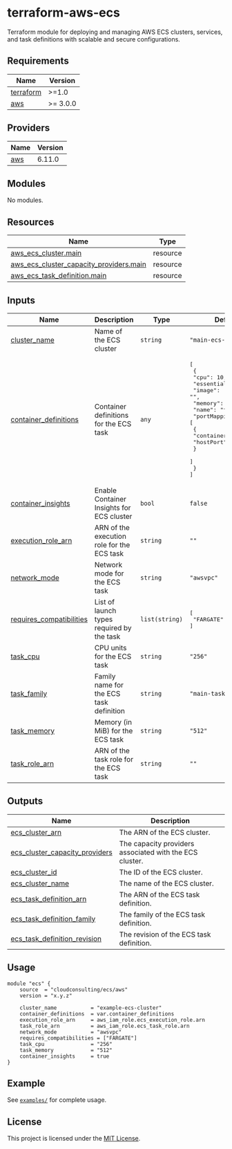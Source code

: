 # terraform-aws-ecs
Terraform module for deploying and managing AWS ECS clusters, services, and task definitions with scalable and secure configurations.

<!-- BEGIN_TF_DOCS -->
## Requirements

| Name | Version |
|------|---------|
| <a name="requirement_terraform"></a> [terraform](#requirement\_terraform) | >=1.0 |
| <a name="requirement_aws"></a> [aws](#requirement\_aws) | >= 3.0.0 |

## Providers

| Name | Version |
|------|---------|
| <a name="provider_aws"></a> [aws](#provider\_aws) | 6.11.0 |

## Modules

No modules.

## Resources

| Name | Type |
|------|------|
| [aws_ecs_cluster.main](https://registry.terraform.io/providers/hashicorp/aws/latest/docs/resources/ecs_cluster) | resource |
| [aws_ecs_cluster_capacity_providers.main](https://registry.terraform.io/providers/hashicorp/aws/latest/docs/resources/ecs_cluster_capacity_providers) | resource |
| [aws_ecs_task_definition.main](https://registry.terraform.io/providers/hashicorp/aws/latest/docs/resources/ecs_task_definition) | resource |

## Inputs

| Name | Description | Type | Default | Required |
|------|-------------|------|---------|:--------:|
| <a name="input_cluster_name"></a> [cluster\_name](#input\_cluster\_name) | Name of the ECS cluster | `string` | `"main-ecs-cluster"` | no |
| <a name="input_container_definitions"></a> [container\_definitions](#input\_container\_definitions) | Container definitions for the ECS task | `any` | <pre>[<br/>  {<br/>    "cpu": 10,<br/>    "essential": true,<br/>    "image": "",<br/>    "memory": 512,<br/>    "name": "first",<br/>    "portMappings": [<br/>      {<br/>        "containerPort": 443,<br/>        "hostPort": 443<br/>      }<br/>    ]<br/>  }<br/>]</pre> | no |
| <a name="input_container_insights"></a> [container\_insights](#input\_container\_insights) | Enable Container Insights for ECS cluster | `bool` | `false` | no |
| <a name="input_execution_role_arn"></a> [execution\_role\_arn](#input\_execution\_role\_arn) | ARN of the execution role for the ECS task | `string` | `""` | no |
| <a name="input_network_mode"></a> [network\_mode](#input\_network\_mode) | Network mode for the ECS task | `string` | `"awsvpc"` | no |
| <a name="input_requires_compatibilities"></a> [requires\_compatibilities](#input\_requires\_compatibilities) | List of launch types required by the task | `list(string)` | <pre>[<br/>  "FARGATE"<br/>]</pre> | no |
| <a name="input_task_cpu"></a> [task\_cpu](#input\_task\_cpu) | CPU units for the ECS task | `string` | `"256"` | no |
| <a name="input_task_family"></a> [task\_family](#input\_task\_family) | Family name for the ECS task definition | `string` | `"main-task-family"` | no |
| <a name="input_task_memory"></a> [task\_memory](#input\_task\_memory) | Memory (in MiB) for the ECS task | `string` | `"512"` | no |
| <a name="input_task_role_arn"></a> [task\_role\_arn](#input\_task\_role\_arn) | ARN of the task role for the ECS task | `string` | `""` | no |

## Outputs

| Name | Description |
|------|-------------|
| <a name="output_ecs_cluster_arn"></a> [ecs\_cluster\_arn](#output\_ecs\_cluster\_arn) | The ARN of the ECS cluster. |
| <a name="output_ecs_cluster_capacity_providers"></a> [ecs\_cluster\_capacity\_providers](#output\_ecs\_cluster\_capacity\_providers) | The capacity providers associated with the ECS cluster. |
| <a name="output_ecs_cluster_id"></a> [ecs\_cluster\_id](#output\_ecs\_cluster\_id) | The ID of the ECS cluster. |
| <a name="output_ecs_cluster_name"></a> [ecs\_cluster\_name](#output\_ecs\_cluster\_name) | The name of the ECS cluster. |
| <a name="output_ecs_task_definition_arn"></a> [ecs\_task\_definition\_arn](#output\_ecs\_task\_definition\_arn) | The ARN of the ECS task definition. |
| <a name="output_ecs_task_definition_family"></a> [ecs\_task\_definition\_family](#output\_ecs\_task\_definition\_family) | The family of the ECS task definition. |
| <a name="output_ecs_task_definition_revision"></a> [ecs\_task\_definition\_revision](#output\_ecs\_task\_definition\_revision) | The revision of the ECS task definition. |
<!-- END_TF_DOCS -->

## Usage

```hcl
module "ecs" {
    source  = "cloudconsulting/ecs/aws"
    version = "x.y.z"

    cluster_name           = "example-ecs-cluster"
    container_definitions  = var.container_definitions
    execution_role_arn     = aws_iam_role.ecs_execution_role.arn
    task_role_arn          = aws_iam_role.ecs_task_role.arn
    network_mode           = "awsvpc"
    requires_compatibilities = ["FARGATE"]
    task_cpu               = "256"
    task_memory            = "512"
    container_insights     = true
}
```

## Example

See [`examples/`](./examples/) for complete usage.

## License

This project is licensed under the [MIT License](LICENSE).
